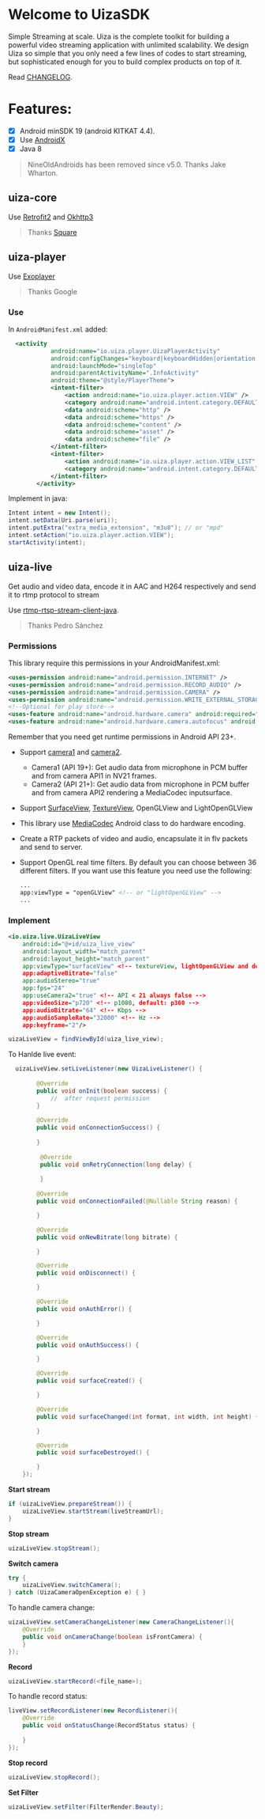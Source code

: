 # Welcome to UizaSDK

Simple Streaming at scale.
Uiza is the complete toolkit for building a powerful video streaming application with unlimited scalability. We design Uiza so simple that you only need a few lines of codes to start streaming, but sophisticated enough for you to build complex products on top of it.

Read [CHANGELOG](https://github.com/uizaio/uiza-sdk-player/blob/dev/CHANGELOG.md).

# Features:

- [x] Android minSDK 19 (android KITKAT 4.4).
- [x] Use [AndroidX](https://developer.android.com/jetpack/androidx?gclid=Cj0KCQiAt_PuBRDcARIsAMNlBdq2Il2bTw2XtIrq_PWMWQY7SA3WQdaGTqod6HUvGE_eTJ0RiBVMnC4aAhFWEALw_wcB)
- [x] Java 8

> NineOldAndroids has been removed since v5.0. Thanks Jake Wharton.

## uiza-core

Use [Retrofit2](https://square.github.io/retrofit/) and [Okhttp3](https://square.github.io/okhttp/)
> Thanks [Square](https://github.com/square)

## uiza-player

Use [Exoplayer](https://github.com/google/ExoPlayer)

> Thanks Google

### Use

In `AndroidManifest.xml` added:

```xml
  <activity
            android:name="io.uiza.player.UizaPlayerActivity"
            android:configChanges="keyboard|keyboardHidden|orientation|screenSize|screenLayout|smallestScreenSize|uiMode"
            android:launchMode="singleTop"
            android:parentActivityName=".InfoActivity"
            android:theme="@style/PlayerTheme">
            <intent-filter>
                <action android:name="io.uiza.player.action.VIEW" />
                <category android:name="android.intent.category.DEFAULT" />
                <data android:scheme="http" />
                <data android:scheme="https" />
                <data android:scheme="content" />
                <data android:scheme="asset" />
                <data android:scheme="file" />
            </intent-filter>
            <intent-filter>
                <action android:name="io.uiza.player.action.VIEW_LIST" />
                <category android:name="android.intent.category.DEFAULT" />
            </intent-filter>
        </activity>
```

Implement in java:

```java
Intent intent = new Intent();
intent.setData(Uri.parse(uri));
intent.putExtra("extra_media_extension", "m3u8"); // or "mpd"
intent.setAction("io.uiza.player.action.VIEW");
startActivity(intent);
```


## uiza-live

Get audio and video data, encode it in AAC and H264 respectively and send it to rtmp protocol to stream

Use [rtmp-rtsp-stream-client-java](https://github.com/pedroSG94/rtmp-rtsp-stream-client-java).
> Thanks Pedro Sánchez

### Permissions

This library require this permissions in your AndroidManifest.xml:

```xml
<uses-permission android:name="android.permission.INTERNET" />
<uses-permission android:name="android.permission.RECORD_AUDIO" />
<uses-permission android:name="android.permission.CAMERA" /> 
<uses-permission android:name="android.permission.WRITE_EXTERNAL_STORAGE" /> <!-- for record -->
<!--Optional for play store-->
<uses-feature android:name="android.hardware.camera" android:required="false" />
<uses-feature android:name="android.hardware.camera.autofocus" android:required="false" />
```
Remember that you need get runtime permissions in Android API 23+.

- Support [camera1](https://developer.android.com/reference/android/hardware/Camera.html) and [camera2](https://developer.android.com/reference/android/hardware/camera2/package-summary.html).
	- Camera1 (API 19+): Get audio data from microphone in PCM buffer and from camera API1 in NV21 frames.
	- Camera2 (API 21+): Get audio data from microphone in PCM buffer and from camera API2 rendering a MediaCodec inputsurface.
- Support [SurfaceView](https://developer.android.com/reference/android/view/SurfaceView), [TextureView](https://developer.android.com/reference/android/view/TextureView), OpenGLView and LightOpenGLView
- This library use [MediaCodec](https://developer.android.com/reference/android/media/MediaCodec.html) Android class to do hardware encoding.
- Create a RTP packets of video and audio, encapsulate it in flv packets and send to server.
- Support OpenGL real time filters. By default you can choose between 36 different filters. If you want use this feature you need use the following:

	```xml
	...
	app:viewType = "openGLView" <!-- or "lightOpenGLView" -->
	...
	```

### Implement

```xml
<io.uiza.live.UizaLiveView
    android:id="@+id/uiza_live_view"
    android:layout_width="match_parent"
    android:layout_height="match_parent"
    app:viewType="surfaceView" <!-- textureView, lightOpenGLView and default openGLView -->
    app:adaptiveBitrate="false"
    app:audioStereo="true"
    app:fps="24"
    app:useCamera2="true" <!-- API < 21 always false -->
    app:videoSize="p720" <!-- p1080, default: p360 -->
    app:audioBitrate="64" <!-- Kbps -->
    app:audioSampleRate="32000" <!-- Hz -->
    app:keyframe="2"/>       
```

```java
uizaLiveView = findViewById(uiza_live_view);
```
To Hanlde live event:

```java
  uizaLiveView.setLiveListener(new UizaLiveListener() {
  
	    @Override
	    public void onInit(boolean success) {
			//  after request permission
	    }
	     
        @Override
        public void onConnectionSuccess() {
            
        }
        
		 @Override
    	 public void onRetryConnection(long delay) {
    	 
    	 }
    	 
        @Override
        public void onConnectionFailed(@Nullable String reason) {

        }

        @Override
        public void onNewBitrate(long bitrate) {

        }

        @Override
        public void onDisconnect() {

        }

        @Override
        public void onAuthError() {

        }

        @Override
        public void onAuthSuccess() {

        }

        @Override
        public void surfaceCreated() {

        }

        @Override
        public void surfaceChanged(int format, int width, int height) {

        }

        @Override
        public void surfaceDestroyed() {

        }
    });
```

__Start stream__

```java
if (uizaLiveView.prepareStream()) {
	uizaLiveView.startStream(liveStreamUrl);
}
```

__Stop stream__

```java
uizaLiveView.stopStream();
```

__Switch camera__


```java
try {
    uizaLiveView.switchCamera();
} catch (UizaCameraOpenException e) { }
```
To handle camera change:

```java
uizaLiveView.setCameraChangeListener(new CameraChangeListener(){
	@Override
    public void onCameraChange(boolean isFrontCamera) {
    }
});
```

__Record__

```java
uizaLiveView.startRecord(<file_name>);
```

To handle record status:

```java
liveView.setRecordListener(new RecordListener(){
	@Override
    public void onStatusChange(RecordStatus status) {
    
    }
});
```

__Stop record__

```java
uizaLiveView.stopRecord();
```

__Set Filter__

```java
uizaLiveView.setFilter(FilterRender.Beauty);
```